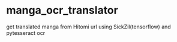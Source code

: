 # manga_ocr_translator
 get translated manga from Hitomi url using SickZil(tensorflow) and pytesseract ocr
